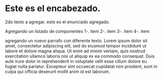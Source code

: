 # Este es el encabezado.

2do texto a agregar. este es el enunciado agregado.

Agregando un listado de componentes
1-. item
2-. item
3-. item
4-. item

agregando un nuevo parrafo con diferente texto. Lorem ipsum dolor sit amet, consectetur adipiscing elit, sed do eiusmod tempor incididunt ut labore et dolore magna aliqua. Ut enim ad minim veniam, quis nostrud exercitation ullamco laboris nisi ut aliquip ex ea commodo consequat. Duis aute irure dolor in reprehenderit in voluptate velit esse cillum dolore eu fugiat nulla pariatur. Excepteur sint occaecat cupidatat non proident, sunt in culpa qui officia deserunt mollit anim id est laborum.